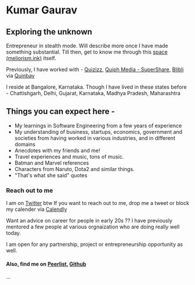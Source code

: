 # Kumar Gaurav

## Exploring the unknown

Entrepreneur in stealth mode. Will describe more once I have made something substantial.
Till then, get to know me through this [space (meliorism.ink)](https://meliorism.ink) itself.

Previously, I have worked with - [Quizizz](https://quizizz.com), [Quiph Media - SuperShare](http://ssup.co), [Blibli](https://blibli.com) via [Quinbay](http://quinbay.com)

I reside at Bangalore, Karnataka.
Though I have lived in these states before - Chattishgarh, Delhi, Gujarat, Karnataka, Madhya Pradesh, Maharashtra

## Things you can expect here -

* My learnings in Software Engineering from a few years of experience
* My understanding of business, startups, economics, government and societies from having worked in various industries, and in different domains
* Anecdotes with my friends and me!
* Travel experiences and music, tons of music.
* Batman and Marvel references
* Characters from Naruto, Dota2 and similar things.
* "That's what she said" quotes

### Reach out to me

I am on [Twitter](https://twitter.com/ikmrgrv) btw
If you want to reach out to me, drop me a tweet or block my calender via [Calendly](https://calendly.com/ikumargaurav)

Want an advice on career for people in early 20s ??
I have previously mentored a few people at various orgnaization who are doing really well today.

I am open for any partnership, project or entrepreneurship opportunity as well.

#### Also, find me on [Peerlist](https://peerlist.io/kumargaurav), [Github](https://github.com/ikmrgrv)

...
